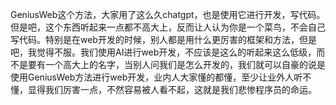GeniusWeb这个方法，大家用了这么久chatgpt，也是使用它进行开发，写代码。但是吧，这个东西听起来一点都不高大上，反而让人认为你是一个菜鸟，不会自己写代码。特别是在web开发的时候，别人都是用什么更厉害的框架和方法，但是吧，我觉得不服。我们使用AI进行web开发，不应该是这么的听起来这么低级，而不是要有一个高大上的名字，当别人问我们是怎么开发的，我们就可以自豪的说是使用GeniusWeb方法进行web开发，业内人大家懂的都懂，至少让业外人听不懂，显得我们厉害一点，不然容易被人看不起，这就是我们悲惨程序员的命运。
